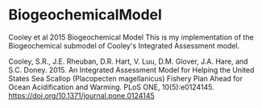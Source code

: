 # BiogeochemicalModel
Cooley et al 2015 Biogeochemical Model
This is my implementation of the Biogeochemical submodel of Cooley's Integrated Assessment model.

Cooley, S.R., J.E. Rheuban, D.R. Hart, V. Luu, D.M. Glover, J.A. Hare, and S.C. Doney. 2015.
An Integrated Assessment Model for Helping the United States Sea Scallop (Placopecten magellanicus) Fishery Plan Ahead for Ocean Acidification and Warming.
PLoS ONE, 10(5):e0124145. https://doi.org/10.1371/journal.pone.0124145
